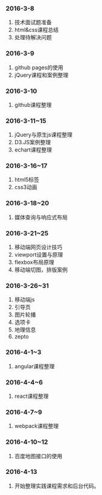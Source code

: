 ### 2016-3-8
1. 技术面试题准备
2. html&css课程总结
3. 处理待解决问题

### 2016-3-9
1. github pages的使用
2. jQuery课程和案例整理

### 2016-3-10
1. github课程整理

### 2016-3-11~15
1. jQuery与原生js课程整理
2. D3.JS案例整理
3. echart课程整理

### 2016-3-16~17
1. html5标签
2. css3动画

### 2016-3-18~20
1. 媒体查询与响应式布局

### 2016-3-21~25
1. 移动端网页设计技巧
2. viewport设置与原理
3. flexbox布局原理
4. 移动端切图，排版案例

### 2016-3-26~31
1. 移动端js
2. 引导页
3. 图片轮播
4. 选项卡
5. 地理信息
6. zepto

### 2016-4-1~3
1. angular课程整理

### 2016-4-4~6
1. react课程整理

### 2016-4-7~9
1. webpack课程整理

### 2016-4-10~12
1. 百度地图接口的使用

### 2016-4-13
1. 开始整理实践课程需求和后台代码。




